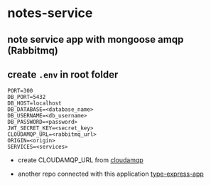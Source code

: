 # notes-service
## note service app with mongoose amqp (Rabbitmq)

## create `.env` in root folder

```
PORT=300
DB_PORT=5432
DB_HOST=localhost
DB_DATABASE=<database_name>
DB_USERNAME=<db_username>
DB_PASSWORD=<password>
JWT_SECRET_KEY=<secret_key>
CLOUDAMQP_URL=<rabbitmq_url>
ORIGIN=<origin>
SERVICES=<services>
```

- create CLOUDAMQP_URL from [cloudamqp](https://www.cloudamqp.com/)

- another repo connected with this application [type-express-app](https://github.com/prakash-pun7/type-express-app.git)
